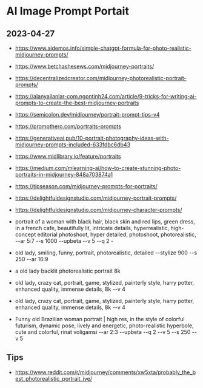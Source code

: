 # AI Image Prompt Portait


## 2023-04-27

* https://www.aidemos.info/simple-chatgpt-formula-for-photo-realistic-midjourney-prompts/
* https://www.betchashesews.com/midjourney-portraits/
* https://decentralizedcreator.com/midjourney-photorealistic-portrait-prompts/
* https://alanyailanlar-com.ngontinh24.com/article/9-tricks-for-writing-ai-prompts-to-create-the-best-midjourney-portraits
* https://semicolon.dev/midjourney/portrait-prompt-tips-v4
* https://prompthero.com/portraits-prompts
* https://generativeai.pub/10-portrait-photography-ideas-with-midjourney-prompts-included-633fdbc6db43
* https://www.midlibrary.io/feature/portraits
* https://medium.com/mlearning-ai/how-to-create-stunning-photo-portraits-in-midjourney-848a703874a1
* https://tipseason.com/midjourney-prompts-for-portraits/
* https://delightfuldesignstudio.com/midjourney-portrait-prompts/
* https://delightfuldesignstudio.com/midjourney-character-prompts/

* portrait of a woman with black hair, black skin and red lips, green dress, in a french cafe, beautifully lit, intricate details, hyperrealistic, high-concept editorial photoshoot, hyper detailed, photoshoot, photorealistic, --ar 5:7 --s 1000 --upbeta --v 5 --q 2 -
* old lady, smiling, funny, portrait, photorealistic, detailed --stylize 900 --s 250 --ar 16:9
* a old lady backlit photorealistic portrait 8k
* old lady, crazy cat, portrait, game, stylized, painterly style, harry potter, enhanced quality, immense details, 8k --v 4
* old lady, crazy cat, portrait, game, stylized, painterly style, harry potter, enhanced quality, immense details, 8k --v 4
* Funny old Brazilian woman portrait | high res, in the style of colorful futurism, dynamic pose, lively and energetic, photo-realistic hyperbole, cute and colorful, rinat voligamsi --ar 2:3 --upbeta --q 2 --v 5 --s 250 --v 5

## Tips

* https://www.reddit.com/r/midjourney/comments/xw5xta/probably_the_best_photorealistic_portrait_ive/
